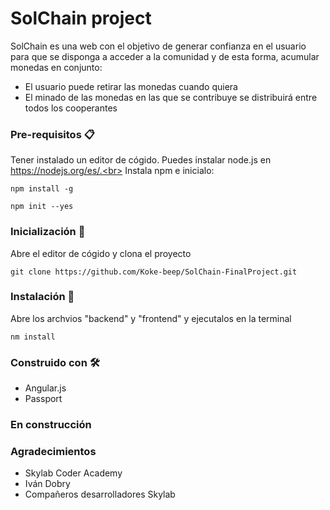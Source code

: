# SolChain project

SolChain es una web con el objetivo de generar confianza en el usuario para que se disponga a acceder a la comunidad y de esta forma, acumular monedas en conjunto:
<ul><li>El usuario puede retirar las monedas cuando quiera</li><li>El minado de las monedas en las que se contribuye se distribuirá entre todos los cooperantes</li></ul>

### Pre-requisitos 📋

Tener instalado un editor de cógido. Puedes instalar node.js en https://nodejs.org/es/.<br> 
Instala npm e inicialo:<br>

`npm install -g`<br>

`npm init --yes`

### Inicialización 🚀

Abre el editor de cógido y clona el proyecto <br>

`git clone https://github.com/Koke-beep/SolChain-FinalProject.git`

### Instalación 🔧

Abre los archvios "backend" y "frontend" y ejecutalos en la terminal<br>

`nm install`

### Construido con 🛠️

<ul><li>Angular.js</li><li>Passport</li></ul>

### En construcción

### Agradecimientos

<ul><li>Skylab Coder Academy</li><li>Iván Dobry</li><li>Compañeros desarrolladores Skylab</li>



